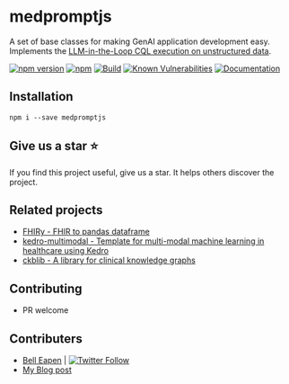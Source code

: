 # medpromptjs

A set of base classes for making GenAI application development easy. Implements the [LLM-in-the-Loop CQL execution on unstructured data](https://nuchange.ca/2025/06/v-llm-in-the-loop-cql-execution-with-unstructured-data-and-fhir-terminology-support.html).

[![npm version](https://badge.fury.io/js/medpromptjs.svg)](https://www.npmjs.com/package/medpromptjs)
[![npm](https://img.shields.io/npm/dt/medpromptjs)](https://www.npmjs.com/package/medpromptjs)
[![Build](https://github.com/dermatologist/medpromptjs/workflows/CI/badge.svg)](https://nuchange.ca)
[![Known Vulnerabilities](https://snyk.io/test/github/dermatologist/medpromptjs/badge.svg)](https://www.npmjs.com/package/medpromptjs)
[![Documentation](https://badgen.net/badge/icon/documentation?icon=libraries&label)](https://dermatologist.github.io/medpromptjs/)

## Installation
```
npm i --save medpromptjs
```

## Give us a star ⭐️
If you find this project useful, give us a star. It helps others discover the project.

## Related projects

* [FHIRy - FHIR to pandas dataframe](https://github.com/dermatologist/fhiry)
* [kedro-multimodal - Template for multi-modal machine learning in healthcare using Kedro](https://github.com/dermatologist/kedro-multimodal)
* [ckblib - A library for clinical knowledge graphs](https://github.com/dermatologist/ckblib)

## Contributing
* PR welcome

## Contributers
* [Bell Eapen](https://nuchange.ca) | [![Twitter Follow](https://img.shields.io/twitter/follow/beapen?style=social)](https://twitter.com/beapen)
* [My Blog post](https://nuchange.ca/2025/06/v-llm-in-the-loop-cql-execution-with-unstructured-data-and-fhir-terminology-support.html)
